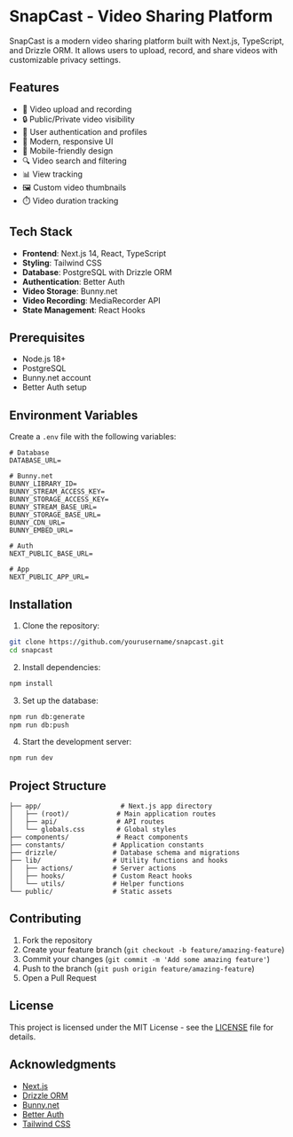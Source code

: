 # SnapCast - Video Sharing Platform

SnapCast is a modern video sharing platform built with Next.js, TypeScript, and Drizzle ORM. It allows users to upload, record, and share videos with customizable privacy settings.

## Features

- 🎥 Video upload and recording
- 🔒 Public/Private video visibility
- 👤 User authentication and profiles
- 🎨 Modern, responsive UI
- 📱 Mobile-friendly design
- 🔍 Video search and filtering
- 📊 View tracking
- 🖼️ Custom video thumbnails
- ⏱️ Video duration tracking

## Tech Stack

- **Frontend**: Next.js 14, React, TypeScript
- **Styling**: Tailwind CSS
- **Database**: PostgreSQL with Drizzle ORM
- **Authentication**: Better Auth
- **Video Storage**: Bunny.net
- **Video Recording**: MediaRecorder API
- **State Management**: React Hooks

## Prerequisites

- Node.js 18+
- PostgreSQL
- Bunny.net account
- Better Auth setup

## Environment Variables

Create a `.env` file with the following variables:

```env
# Database
DATABASE_URL=

# Bunny.net
BUNNY_LIBRARY_ID=
BUNNY_STREAM_ACCESS_KEY=
BUNNY_STORAGE_ACCESS_KEY=
BUNNY_STREAM_BASE_URL=
BUNNY_STORAGE_BASE_URL=
BUNNY_CDN_URL=
BUNNY_EMBED_URL=

# Auth
NEXT_PUBLIC_BASE_URL=

# App
NEXT_PUBLIC_APP_URL=
```

## Installation

1. Clone the repository:

```bash
git clone https://github.com/yourusername/snapcast.git
cd snapcast
```

2. Install dependencies:

```bash
npm install
```

3. Set up the database:

```bash
npm run db:generate
npm run db:push
```

4. Start the development server:

```bash
npm run dev
```

## Project Structure

```
├── app/                    # Next.js app directory
│   ├── (root)/            # Main application routes
│   ├── api/               # API routes
│   └── globals.css        # Global styles
├── components/            # React components
├── constants/            # Application constants
├── drizzle/              # Database schema and migrations
├── lib/                  # Utility functions and hooks
│   ├── actions/          # Server actions
│   ├── hooks/            # Custom React hooks
│   └── utils/            # Helper functions
└── public/               # Static assets
```

## Contributing

1. Fork the repository
2. Create your feature branch (`git checkout -b feature/amazing-feature`)
3. Commit your changes (`git commit -m 'Add some amazing feature'`)
4. Push to the branch (`git push origin feature/amazing-feature`)
5. Open a Pull Request

## License

This project is licensed under the MIT License - see the [LICENSE](LICENSE) file for details.

## Acknowledgments

- [Next.js](https://nextjs.org/)
- [Drizzle ORM](https://orm.drizzle.team/)
- [Bunny.net](https://bunny.net/)
- [Better Auth](https://better-auth.com/)
- [Tailwind CSS](https://tailwindcss.com/)
